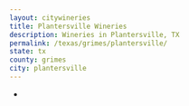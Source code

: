 ```yaml
---
layout: citywineries
title: Plantersville Wineries
description: Wineries in Plantersville, TX
permalink: /texas/grimes/plantersville/
state: tx
county: grimes
city: plantersville
---
```

-
